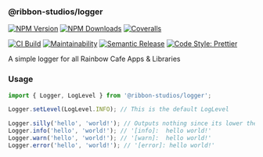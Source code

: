### @ribbon-studios/logger

[![NPM Version][npm-version-image]][npm-url]
[![NPM Downloads][npm-downloads-image]][npm-url]
[![Coveralls][coveralls-image]][coveralls-url]

[![CI Build][github-actions-image]][github-actions-url]
[![Maintainability][maintainability-image]][maintainability-url]
[![Semantic Release][semantic-release-image]][semantic-release-url]
[![Code Style: Prettier][code-style-image]][code-style-url]

A simple logger for all Rainbow Cafe Apps & Libraries

### Usage

```ts
import { Logger, LogLevel } from '@ribbon-studios/logger';

Logger.setLevel(LogLevel.INFO); // This is the default LogLevel

Logger.silly('hello', 'world!'); // Outputs nothing since its lower then the configured level!
Logger.info('hello', 'world!'); // '[info]:  hello world!'
Logger.warn('hello', 'world!'); // '[warn]:  hello world!'
Logger.error('hello', 'world!'); // '[error]: hello world!'
```

[npm-version-image]: https://img.shields.io/npm/v/@ribbon-studios/logger.svg
[npm-downloads-image]: https://img.shields.io/npm/dm/@ribbon-studios/logger.svg
[npm-url]: https://npmjs.org/package/@ribbon-studios/logger
[github-actions-image]: https://img.shields.io/github/actions/workflow/status/ribbon-studios/logger/ci.yml?event=push
[github-actions-url]: https://github.com/ribbon-studios/logger/actions/workflows/ci.yml?query=branch%3Amain
[coveralls-image]: https://img.shields.io/coveralls/ribbon-studios/logger.svg
[coveralls-url]: https://coveralls.io/github/ribbon-studios/logger?branch=main
[code-style-image]: https://img.shields.io/badge/code%20style-prettier-ff69b4.svg
[code-style-url]: https://prettier.io
[maintainability-image]: https://img.shields.io/codeclimate/maintainability/ribbon-studios/refreshly
[maintainability-url]: https://codeclimate.com/github/ribbon-studios/refreshly/maintainability
[semantic-release-url]: https://github.com/semantic-release/semantic-release
[semantic-release-image]: https://img.shields.io/badge/%F0%9F%93%A6%F0%9F%9A%80-semantic--release-e10079
